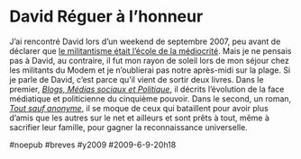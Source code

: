 # David Réguer à l’honneur

J’ai rencontré David lors d’un weekend de septembre 2007, peu avant de déclarer que [le militantisme était l’école de la médiocrité](../../2007/9/militantisme-ecole-de-mediocrite.md). Mais je ne pensais pas à David, au contraire, il fut mon rayon de soleil lors de mon séjour chez les militants du Modem et je n’oublierai pas notre après-midi sur la plage. Si je parle de David, c’est parce qu’il vient de sortir deux livres. Dans le premier, *[Blogs, Médias sociaux et Politique](http://livre.fnac.com/a2680207/David-Reguer-Blogs-medias-sociaux-et-politique)*, il décrits l’évolution de la face médiatique et politicienne du cinquième pouvoir. Dans le second, un roman, *[Tout sauf anonyme](http://www.amazon.fr/Tout-Sauf-Anonyme-David-Réguer/dp/2352660556)*, il se moque de ceux qui bataillent pour avoir plus d’amis que les autres sur le net et ailleurs et sont prêts à tout, même à sacrifier leur famille, pour gagner la reconnaissance universelle.

#noepub #breves #y2009 #2009-6-9-20h18
